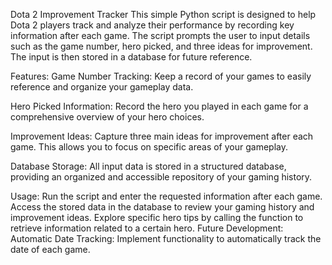 Dota 2 Improvement Tracker
This simple Python script is designed to help Dota 2 players track and analyze their performance by recording key information after each game. The script prompts the user to input details such as the game number, hero picked, and three ideas for improvement. The input is then stored in a database for future reference.

Features:
Game Number Tracking: Keep a record of your games to easily reference and organize your gameplay data.

Hero Picked Information: Record the hero you played in each game for a comprehensive overview of your hero choices.

Improvement Ideas: Capture three main ideas for improvement after each game. This allows you to focus on specific areas of your gameplay.

Database Storage: All input data is stored in a structured database, providing an organized and accessible repository of your gaming history.

Usage:
Run the script and enter the requested information after each game.
Access the stored data in the database to review your gaming history and improvement ideas.
Explore specific hero tips by calling the function to retrieve information related to a certain hero.
Future Development:
Automatic Date Tracking: Implement functionality to automatically track the date of each game.
